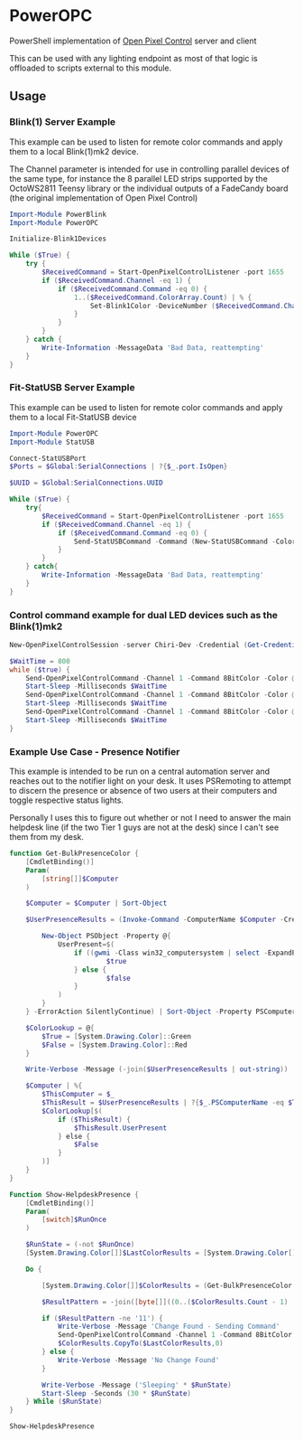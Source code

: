# PowerOPC

PowerShell implementation of [Open Pixel Control](http://openpixelcontrol.org) server and client

This can be used with any lighting endpoint as most of that logic is offloaded to scripts external to this module.

## Usage

### Blink(1) Server Example

This example can be used to listen for remote color commands and apply them to a local Blink(1)mk2 device.

The Channel parameter is intended for use in controlling parallel devices of the same type, for instance the 8 parallel LED strips supported by the OctoWS2811 Teensy library or the individual outputs of a FadeCandy board (the original implementation of Open Pixel Control)

```PowerShell
Import-Module PowerBlink
Import-Module PowerOPC

Initialize-Blink1Devices

While ($True) {
    try {
        $ReceivedCommand = Start-OpenPixelControlListener -port 1655
        if ($ReceivedCommand.Channel -eq 1) {
            if ($ReceivedCommand.Command -eq 0) {
                1..($ReceivedCommand.ColorArray.Count) | % {
                    Set-Blink1Color -DeviceNumber ($ReceivedCommand.Channel - 1) -Color $ReceivedCommand.ColorArray[($_ - 1)] -Address $_ -ErrorAction SilentlyContinue
                }
            }
        }
    } catch {
        Write-Information -MessageData 'Bad Data, reattempting'
    }
}
```

### Fit-StatUSB Server Example

This example can be used to listen for remote color commands and apply them to a local Fit-StatUSB device

```PowerShell
Import-Module PowerOPC
Import-Module StatUSB

Connect-StatUSBPort
$Ports = $Global:SerialConnections | ?{$_.port.IsOpen}

$UUID = $Global:SerialConnections.UUID

While ($True) {
    try{
        $ReceivedCommand = Start-OpenPixelControlListener -port 1655
        if ($ReceivedCommand.Channel -eq 1) {
            if ($ReceivedCommand.Command -eq 0) {
                Send-StatUSBCommand -Command (New-StatUSBCommand -Color $ReceivedCommand.ColorArray) -TargetID $UUID
            }
        }
    } catch{
        Write-Information -MessageData 'Bad Data, reattempting'
    }
}
```

### Control command example for dual LED devices such as the Blink(1)mk2

```PowerShell
New-OpenPixelControlSession -server Chiri-Dev -Credential (Get-Credential) -port 1655 -Name Blink

$WaitTime = 800
while ($true) {
    Send-OpenPixelControlCommand -Channel 1 -Command 8BitColor -Color @('Yellow','Blue') -Name Blink
    Start-Sleep -Milliseconds $WaitTime
    Send-OpenPixelControlCommand -Channel 1 -Command 8BitColor -Color @('Green','Red') -Name Blink
    Start-Sleep -Milliseconds $WaitTime
    Send-OpenPixelControlCommand -Channel 1 -Command 8BitColor -Color @('Blue','Yellow') -Name Blink
    Start-Sleep -Milliseconds $WaitTime
}
```

### Example Use Case - Presence Notifier

This example is intended to be run on a central automation server and reaches out to the notifier light on your desk. It uses PSRemoting to attempt to discern the presence or absence of two users at their computers and toggle respective status lights.

Personally I uses this to figure out whether or not I need to answer the main helpdesk line (if the two Tier 1 guys are not at the desk) since I can't see them from my desk.

```PowerShell
function Get-BulkPresenceColor {
    [CmdletBinding()]
    Param(
        [string[]]$Computer
    )

    $Computer = $Computer | Sort-Object

    $UserPresenceResults = (Invoke-Command -ComputerName $Computer -Credential (Get-StoredCredential -CredName Admin) -ScriptBlock {

        New-Object PSObject -Property @{
            UserPresent=$(
                if ((gwmi -Class win32_computersystem | select -ExpandProperty username) -and (-not (get-process logonui -ea silentlycontinue))) {
                        $true
                } else {
                        $false
                }
            )
        }
    } -ErrorAction SilentlyContinue) | Sort-Object -Property PSComputerName

    $ColorLookup = @{
        $True = [System.Drawing.Color]::Green
        $False = [System.Drawing.Color]::Red
    }

    Write-Verbose -Message (-join($UserPresenceResults | out-string))

    $Computer | %{
        $ThisComputer = $_
        $ThisResult = $UserPresenceResults | ?{$_.PSComputerName -eq $ThisComputer}
        $ColorLookup[$(
            if ($ThisResult) {
                $ThisResult.UserPresent
            } else {
                $False
            }
        )]
    }
}

Function Show-HelpdeskPresence {
    [CmdletBinding()]
    Param(
        [switch]$RunOnce
    )

    $RunState = (-not $RunOnce)
    [System.Drawing.Color[]]$LastColorResults = [System.Drawing.Color[]]::new(2)

    Do {

        [System.Drawing.Color[]]$ColorResults = (Get-BulkPresenceColor -Computer @('TargetComputer1','TargetComputer2'))

        $ResultPattern = -join([byte[]]((0..($ColorResults.Count - 1) | %{$LastColorResults[$_] -eq $ColorResults[$_]})))

        if ($ResultPattern -ne '11') {
            Write-Verbose -Message 'Change Found - Sending Command'
            Send-OpenPixelControlCommand -Channel 1 -Command 8BitColor -Color $ColorResults -Name Blink
            $ColorResults.CopyTo($LastColorResults,0)
        } else {
            Write-Verbose -Message 'No Change Found'
        }

        Write-Verbose -Message ('Sleeping' * $RunState)
        Start-Sleep -Seconds (30 * $RunState)
    } While ($RunState)
}

Show-HelpdeskPresence
```